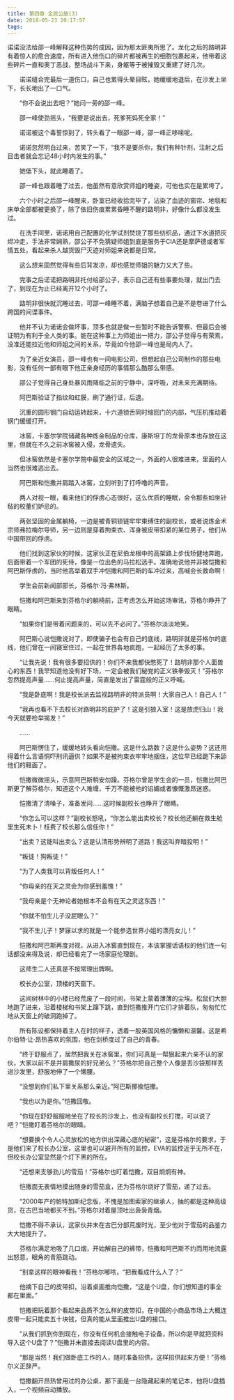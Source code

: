 ```yaml
---
title: 第四章 全民公敌(3)
date: 2018-05-23 20:17:57
tags:
---
```

诺诺没法给邵一峰解释这种伤势的成因，因为那太匪夷所思了。龙化之后的路明非有着惊人的愈合速度，所有进入他伤口的碎片都被再生的细胞包裹起来，他带着这些碎片一直和奥丁恶战，整场战斗下来，身躯等于被摧毁又重建了好几次。

　　诺诺缝合完最后一道伤口，自己也累得头晕目眩，她缓缓地退后，在沙发上坐下，长长地出了一口气。

　　“你不会说出去吧？”她问一旁的邵一峰。

　　邵一峰使劲摇头，“我要是说出去，死爹死妈死全家！”

　　诺诺被这个毒誓惊到了，转头看了一眼邵一峰，邵一峰正哆嗦呢。

　　诺诺忽然明白过来，苦笑了一下，“我不是要杀你，我们有种针剂，注射之后目击者就会忘记48小时内发生的事。”

　　她低下头，就此睡着了。

　　邵一峰也跟着睡了过去，他虽然有意欣赏师姐的睡姿，可他也实在是累垮了。

　　六个小时之后邵一峰醒来，卧室已经收拾完毕了，沾染了血迹的窗帘、地毯和床单全部都被更换了，除了依旧伤痕累累昏睡不醒的路明非，好像什么都没发生过。

　　在洗手间里，诺诺用自己配置的化学试剂焚烧了那些纺织品，通过下水道把灰烬冲走，手法非常娴熟，邵公子不免猜疑师姐到底是服务于CIA还是摩萨德或者军情五处，看起来杀人越货毁尸灭迹对师姐来说都是日常。

　　这么想来固然觉得有些后背发凉，却也感觉师姐的魅力又大了些。

　　完事之后诺诺把路明非托付给邵公子，表示自己还有些事要处理，就出门去了，到现在为止已经离开12个小时了。

　　路明非很快就沉睡过去，可邵一峰睡不着，满脑子想着自己是不是卷进了什么跨国的间谍事件。

　　他并不认为诺诺会做坏事，顶多也就是做一些暂时不能告诉警察、但最后会被证明为有利于全人类的事。能在这种事上为师姐出一把力，邵公子觉得与有荣焉，没准还能拉近他和师姐之间的关系，毕竟如今他邵一峰也是局内人了。

　　为了亲近女演员，邵一峰也有一间电影公司，但想起自己公司制作的那些电影，没有任何一部有眼下他正亲身经历的事情那么酷那么带感。

　　邵公子觉得自己身处暴风雨降临之前的宁静中，深呼吸，对未来充满期待。

　　阿巴斯验证了指纹和虹膜，刷了通行证，后退。

　　沉重的圆形钢门自动运转起来，十六道锁舌同时缩回门的内部，气压机推动着钢门缓缓打开。

　　冰窖，卡塞尔学院储藏各种炼金制品的仓库，康斯坦丁的龙骨原本也存放在这里，但就在不久之前冰窖被入侵，龙骨遗失。

　　但冰窖依然是卡塞尔学院中最安全的区域之一，外面的人很难进来，里面的人当然也很难逃出去。

　　阿巴斯和恺撒并肩踏入冰窖，立刻听到了打呼噜的声音。

　　两人对视一眼，看来他们的俘虏心态很好，这么优质的睡眠，会令那些如坐针毡的校董们妒忌的。

　　两张坚固的金属躺椅，一边是被青铜锁链牢牢束缚住的副校长，或者说炼金术宗师弗拉梅尔导师，另一边则是穿着拘束衣、浑身被皮带扣紧的某位男子，他们从中国带回的俘虏。

　　他们找到这家伙的时候，这家伙正在尼伯龙根中的高架路上步伐矫健地奔跑，后面带着一个军团的死侍，像是一位出色的马拉松选手。准确地说他并非被恺撒和阿巴斯俘虏的，当时他高举着双手冲恺撒和阿巴斯的车冲过来，高喊会长救命啊！

　　学生会前新闻部部长，芬格尔·冯·弗林斯。

　　恺撒和阿巴斯来到芬格尔的躺椅前，正考虑怎么开始这场审讯，芬格尔睁开了眼睛。

　　“如果你们是带着问题来的，可以先不必问了。”芬格尔淡淡地笑。

　　阿巴斯心说恺撒说对了，即使骗子也会有自己的底线，路明非就是芬格尔的底线，他们曾在一间寝室住过，一起在世界各地疯跑，一起经历了太多的事。

　　“让我先说！我有很多要招供的！你们不来我都快憋死了！路明非那个人面兽心的东西！我早知道他没有好下场，一定会被我们秘党的正义铁拳毁灭！”芬格尔忽然提高声量……何止提高声量，简直是发出了雷霆般的正义呼喊。

　　“我是卧底啊！我是校长派去监视路明非的特派员啊！大家自己人！自己人！”

　　“我再也看不下去校长对路明非的庇护了！这是引狼入室！这是放虎归山！我今天就要检举揭发！”

　　……

　　阿巴斯愣住了，缓缓地转头看向恺撒。这是什么路数？这是什么姿势？这还用得着什么言语恫吓刑讯逼供？如果不是被拘束衣牢牢地捆住，这位早已经跪下来舔他们的鞋面了。

　　恺撒微微摇头，示意阿巴斯稍安勿躁。芬格尔曾是学生会的一员，恺撒比阿巴斯更了解芬格尔，知道这个人难缠，千万不能被他的谄媚或者慷慨激昂迷惑。

　　恺撒清了清嗓子，准备发问……这时候副校长也睁开了眼睛。

　　“你怎么可以这样？”副校长怒吼，“你怎么能出卖校长？校长他还躺在救生舱里生死未卜！枉费了校长那么信任你！”

　　“出卖？这能叫出卖么？这是认清形势辨明了道路！我这叫弃暗投明！”

　　“叛徒！狗叛徒！”

　　“为了人类我可以背叛任何人！”

　　“你母亲的在天之灵会为你感到羞愧！”

　　“我母亲是个无神论者她根本不会有在天之灵这东西！”

　　“你就不怕生儿子没屁眼么？”

　　“我不生儿子！梦寐以求的就是一个能参选世界小姐的漂亮女儿！”

　　恺撒和阿巴斯再度对视，从进入冰窖直到现在，本该掌握话语权的他们连一句话都没来得及说，却已经看完了一场家庭伦理剧。

　　这师生二人还真是不按常理出牌啊。

　　校长办公室，顶楼的天窗下。

　　这间树林中的小楼已经荒废了一段时间，书架上蒙着薄薄的尘埃。松鼠们大胆地跑了进来，沿着楼梯和书架上蹿下跳，直到恺撒推开门它们才排着队，匆匆忙忙地从天窗上的破洞跑掉了。

　　所有陈设都保持着主人在时的样子，透着一股英国风格的慵懒和温馨。这是希尔伯特·让·昂热喜欢的氛围，他在剑桥度过了自己的青春。

　　“终于舒服点了，居然把我关在冰窖里，你们可真是一帮狠起来六亲不认的家伙，大家以前不是并肩撒尿的好兄弟么？”芬格尔把自己整个人像是丢沙袋那样丢进沙发里，舒服地伸了一个懒腰。

　　“没想到你们私下里关系那么亲近。”阿巴斯揶揄恺撒。

　　“我也以为是你。”恺撒回敬。

　　“你现在舒舒服服地坐在了校长的沙发上，也没有副校长打搅，可以说了吧？”恺撒盯着芬格尔的眼睛。

　　“想要换个令人心灵放松的地方供出深藏心底的秘密”，这是芬格尔的要求，于是他们来了校长办公室，这里也可以避开所有的监控，EVA的监控近乎无所不在，但校长办公室显然是个灯下黑的所在。

　　“还想来支够劲儿的雪茄！”芬格尔也盯着恺撒，双目炯炯有神。

　　恺撒面无表情地摸出随身的雪茄盒，还为芬格尔烧好了雪茄，递了过去。

　　“2000年产的帕特加斯纪念版，不愧是加图索家的继承人，抽的都是这种高级货，在古巴当地都买不到。”芬格尔对着屋顶吐出袅袅青烟。

　　恺撒不得不承认，这家伙并未在古巴分部荒废时光，至少他对于雪茄的品鉴力大大地提升了。

　　芬格尔满足地吸了几口烟，开始解自己的裤带，恺撒和阿巴斯不约而用地流露出怒意，眼角的青筋跳动。

　　“别拿这样的眼神看我！”芬格尔嘟哝，“把我看成什么人了？”

　　他摘下自己的皮带扣，沿着桌面推向恺撒，“这是个U盘，你们想知道的事全都在里面。”

　　恺撒把玩着那个看起来品质不怎么样的皮带扣，在中国的小商品市场上大概连皮带一起只能卖五十块钱，但真的能从里面推出U盘的接口。

　　“从我们抓到你到现在，你没有任何机会接触电子设备，所以你是早就把资料导入这个U盘了？”恺撒并未直接去阅读U盘里的内容。

　　“那是当然！我们做卧底工作的人，随时准备招供，这样招供起来方便！”芬格尔义正辞严。

　　恺撒翻开昂热曾用过的办公桌，那下面是一台隐藏起来的笔记本，他将U盘插入，一个视频自动播放。
